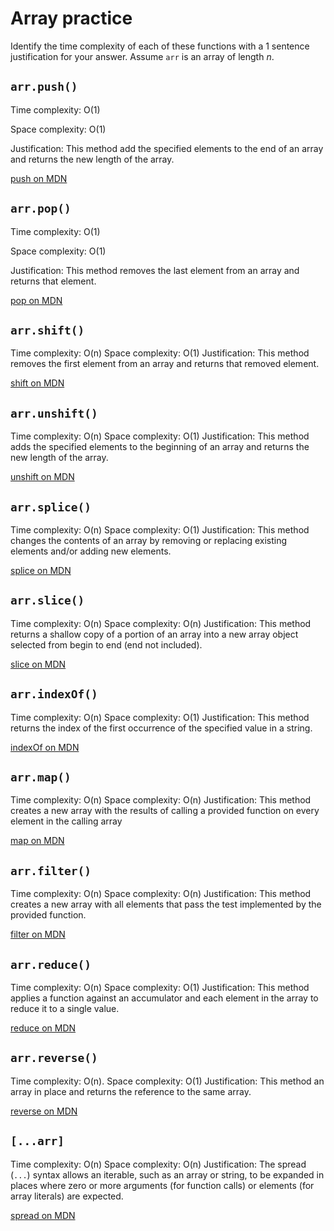 # Array practice

Identify the time complexity of each of these functions with a 1 sentence
justification for your answer. Assume `arr` is an array of length _n_.

## `arr.push()`

Time complexity: O(1)

Space complexity: O(1)

Justification: This method add the specified elements to the end of an array and returns the new length of the array.

[push on MDN](https://developer.mozilla.org/en-US/docs/Web/JavaScript/Reference/Global_Objects/Array/push)

## `arr.pop()`

Time complexity: O(1)

Space complexity: O(1)

Justification: This method removes the last element from an array and returns that element.

[pop on MDN](https://developer.mozilla.org/en-US/docs/Web/JavaScript/Reference/Global_Objects/Array/pop)

## `arr.shift()`

Time complexity: O(n)
Space complexity: O(1)
Justification: This method removes the first element from an array and returns that removed element.

[shift on MDN](https://developer.mozilla.org/en-US/docs/Web/JavaScript/Reference/Global_Objects/Array/shift)

## `arr.unshift()`

Time complexity: O(n)
Space complexity: O(1)
Justification: This method adds the specified elements to the beginning of an array and returns the new length of the array.

[unshift on MDN](https://developer.mozilla.org/en-US/docs/Web/JavaScript/Reference/Global_Objects/Array/unshift)

## `arr.splice()`

Time complexity: O(n)
Space complexity: O(1)
Justification: This method changes the contents of an array by removing or replacing existing elements and/or adding new elements.

[splice on MDN](https://developer.mozilla.org/en-US/docs/Web/JavaScript/Reference/Global_Objects/Array/splice)

## `arr.slice()`

Time complexity: O(n)
Space complexity: O(n)
Justification: This method returns a shallow copy of a portion of an array into a new array object selected from begin to end (end not included).

[slice on MDN](https://developer.mozilla.org/en-US/docs/Web/JavaScript/Reference/Global_Objects/Array/slice)

## `arr.indexOf()`

Time complexity: O(n)
Space complexity: O(1)
Justification: This method returns the index of the first occurrence of the specified value in a string.

[indexOf on MDN](https://developer.mozilla.org/en-US/docs/Web/JavaScript/Reference/Global_Objects/Array/indexOf)

## `arr.map()`

Time complexity: O(n)
Space complexity: O(n)
Justification: This method creates a new array with the results of calling a provided function on every element in the calling array

[map on MDN](https://developer.mozilla.org/en-US/docs/Web/JavaScript/Reference/Global_Objects/Array/map)

## `arr.filter()`

Time complexity: O(n)
Space complexity: O(n)
Justification: This method creates a new array with all elements that pass the test implemented by the provided function.

[filter on MDN](https://developer.mozilla.org/en-US/docs/Web/JavaScript/Reference/Global_Objects/Array/filter)

## `arr.reduce()`

Time complexity: O(n)
Space complexity: O(1)
Justification: This method applies a function against an accumulator and each element in the array to reduce it to a single value.

[reduce on MDN](https://developer.mozilla.org/en-US/docs/Web/JavaScript/Reference/Global_Objects/Array/reduce)

## `arr.reverse()`

Time complexity: O(n).
Space complexity: O(1)
Justification: This method an array in place and returns the reference to the same array.

[reverse on MDN](https://developer.mozilla.org/en-US/docs/Web/JavaScript/Reference/Global_Objects/Array/reverse)

## `[...arr]`

Time complexity: O(n)
Space complexity: O(n)
Justification: The spread (`...`) syntax allows an iterable, such as an array or string, to be expanded in places where zero or more arguments (for function calls) or elements (for array literals) are expected.

[spread on MDN](https://developer.mozilla.org/en-US/docs/Web/JavaScript/Reference/Operators/Spread_syntax)
